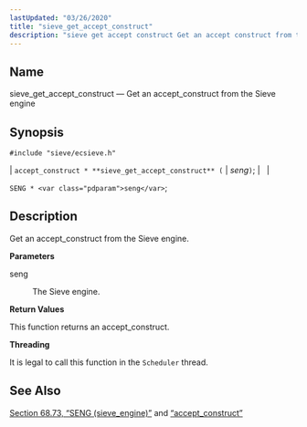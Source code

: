 ```yaml
---
lastUpdated: "03/26/2020"
title: "sieve_get_accept_construct"
description: "sieve get accept construct Get an accept construct from the Sieve engine accept construct sieve get accept construct seng SENG seng Get an accept construct from the Sieve engine seng The Sieve engine This function returns an accept construct It is legal to call this function in the Scheduler thread..."
---
```


<a name="apis.sieve_get_accept_construct"></a> 
## Name

sieve_get_accept_construct — Get an accept_construct from the Sieve engine

## Synopsis

`#include "sieve/ecsieve.h"`

| `accept_construct * **sieve_get_accept_construct** (` | <var class="pdparam">seng</var>`)`; |   |

`SENG * <var class="pdparam">seng</var>`;<a name="idp59973392"></a> 
## Description

Get an accept_construct from the Sieve engine.

**<a name="idp59974624"></a> Parameters**

<dl class="variablelist">

<dt>seng</dt>

<dd>

The Sieve engine.

</dd>

</dl>

**<a name="idp59977360"></a> Return Values**

This function returns an accept_construct.

**<a name="idp59978288"></a> Threading**

It is legal to call this function in the `Scheduler` thread.

<a name="idp59980144"></a> 
## See Also

[Section 68.73, “SENG (sieve_engine)”](structs.seng "68.73. SENG (sieve_engine)") and [“accept_construct”](/momentum/3/3-api/structs-accept-construct)